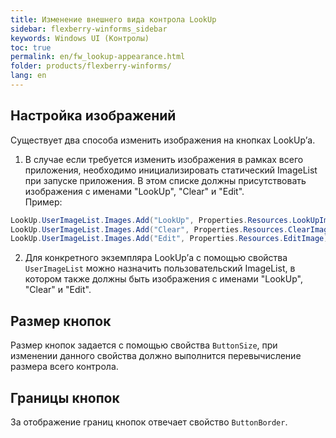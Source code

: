 ```yaml
---
title: Изменение внешнего вида контрола LookUp
sidebar: flexberry-winforms_sidebar
keywords: Windows UI (Контролы)
toc: true
permalink: en/fw_lookup-appearance.html
folder: products/flexberry-winforms/
lang: en
---
```


## Настройка изображений
Существует два способа изменить изображения на кнопках LookUp’а.

1. В случае если требуется изменить изображения в рамках всего приложения, необходимо инициализировать статический ImageList при запуске приложения. В этом списке должны присутствовать изображения с именами "LookUp", "Clear" и "Edit".
<br>Пример:<br>
```csharp
LookUp.UserImageList.Images.Add("LookUp", Properties.Resources.LookUpImage);
LookUp.UserImageList.Images.Add("Clear", Properties.Resources.ClearImage);
LookUp.UserImageList.Images.Add("Edit", Properties.Resources.EditImage);
```
2. Для конкретного экземпляра LookUp’а с помощью свойства `UserImageList` можно назначить пользовательский ImageList, в котором также должны быть изображения с именами "LookUp", "Clear" и "Edit".


## Размер кнопок
Размер кнопок задается с помощью свойства `ButtonSize`, при изменении данного свойства должно выполнится перевычисление размера всего контрола.

## Границы кнопок

За отображение границ кнопок отвечает свойство `ButtonBorder`.